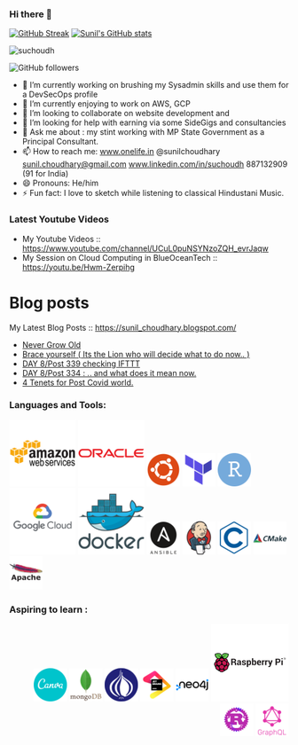 ### Hi there 👋

[![GitHub Streak](https://github-readme-streak-stats.herokuapp.com?user=suchoudh&theme=graywhite)](https://git.io/streak-stats)
[![Sunil's GitHub stats](https://github-readme-stats.vercel.app/api?username=suchoudh)](https://github.com/suchoudh/github-readme-stats)

<div align="left" inline>
<span align="left"> <img src="https://komarev.com/ghpvc/?username=suchoudh&label=Profile%20views&color=0e75b6&style=flat" alt="suchoudh" /> </span>
<!--
  span align="left"> <a href="https://twitter.com/sunilchoudhary" target="blank"><img src="https://img.shields.io/twitter/follow/sunilchoudhary?logo=twitter&style=for-the-badge" alt="sunilchoudhary" /></a> </span>
  -->
</div>

![GitHub followers](https://img.shields.io/github/followers/suchoudh?style=social)

<!--
**suchoudh/suchoudh** is a ✨ _special_ ✨ repository because its `README.md` (this file) appears on your GitHub profile.

Here are some ideas to get you started:
-->

- 🔭 I’m currently working on brushing my Sysadmin skills and use them for a DevSecOps profile 
- 🌱 I’m currently enjoying to work on AWS, GCP 
- 👯 I’m looking to collaborate on website development and 
- 🤔 I’m looking for help with earning via some SideGigs and consultancies  
- 💬 Ask me about : my stint working with MP State Government as a Principal Consultant. 
- 📫 How to reach me: www.onelife.in @sunilchoudhary sunil.choudhary@gmail.com www.linkedin.com/in/suchoudh 887132909 (91 for India)  
- 😄 Pronouns: He/him 
- ⚡ Fun fact: I love to sketch while listening to classical Hindustani Music. 




### Latest Youtube Videos

<!-- YT LIST START -->

- My Youtube Videos ::   https://www.youtube.com/channel/UCuL0puNSYNzoZQH_evrJaqw 
- My Session on Cloud Computing in BlueOceanTech :: https://youtu.be/Hwm-Zerpihg

# Blog posts 
My Latest Blog Posts :: https://sunil_choudhary.blogspot.com/
<!-- BLOG-POST-LIST:START -->
- [Never Grow Old](https://sunil_choudhary.blogspot.com/2021/06/never-grow-old.html)
- [Brace yourself &lpar; Its the Lion who will decide what to do now.. &rpar;](https://sunil_choudhary.blogspot.com/2021/06/brace-yourself-its-lion-who-will-decide.html)
- [DAY 8/Post 339 checking IFTTT](https://sunil_choudhary.blogspot.com/2021/05/day-8post-339-checking-ifttt.html)
- [DAY 8/Post 334 : .. and what does it mean now.](https://sunil_choudhary.blogspot.com/2021/05/day-8post-334-and-what-does-it-mean-now.html)
- [4 Tenets for Post Covid world.](https://sunil_choudhary.blogspot.com/2020/11/4-tenets-for-post-covid-world.html)
<!-- BLOG-POST-LIST:END -->


### Languages and Tools:
<p align="left"><img src="amazonwebservices-original-wordmark.svg" alt="AWS" width="120" height="120"/> </a>
<a href="http"//www.oracle.com" target="blank"><img src="oracle-original.svg" alt="oracle"  width="120" height="120" /></a>                                                                  <a href="http"//www.ubuntu.com" target="blank"><img src="ubuntu-plain.svg" alt="ubuntu"  width="60" height="60" /></a> 
<a href="http"//www.terraform.com" target="blank"><img src="terraform-original.svg" alt="terraform"  width="60" height="60" /></a>                                                                  <a href="http"//www.rstudio.com" target="blank"><img src="rstudio-original.svg" alt="rstudio"  width="60" height="60" /></a> 
<a href="http"//www.cloud.google.com" target="blank"><img src="googlecloud-original-wordmark.svg" alt="GoogleCloud"  width="120" height="120" /></a> 
<a href="http"//www.docker.com" target="blank"><img src="docker-original-wordmark.svg" alt="docker"  width="120" height="120" /></a> 
<a href="http"//www.ansible.com" target="blank"><img src="ansible-original-wordmark.svg" alt="ansible"  width="60" height="60" /></a> 
<a href="http"//www.jenkins.com" target="blank"><img src="jenkins-original.svg" alt="Jenkins"  width="60" height="60" /></a>    
<a href=" " target="blank"><img src="c-line.svg" alt="C Language"  width="60" height="60" /></a>    
<a href=" " target="blank"><img src="cmake-original-wordmark.svg" alt="C Make"  width="60" height="60" /></a>
<a href=" " target="blank"><img src="apache-original-wordmark.svg" alt="Apache"  width="60" height="60" /></a>    
</p>

### Aspiring to learn :
<p align="right"> 
  <img src="canva-original.svg" alt="Canva"  width="60" height="60" /></a>  
  <a href="" target="blank"><img src="mongodb-original-wordmark.svg" alt="MongoDB"  width="60" height="60" /></a> 
  <a href="" target="blank"><img src="perl-original.svg" alt="Perl"  width="60" height="60" /></a>  
  <a href="" target="blank"> <img src="jetbrains-original.svg" alt="JetBrains"  width="60" height="60" /></a>  
  <a> <img src="neo4j-original-wordmark.svg" alt="Neo4J"  width="60" height="60" /></a>  
  <a> <img src="raspberrypi-original-wordmark.svg" alt="RaspberryPi"  width="140" height="140" /></a>
  <a> <img src="rust-logo-blk.png" alt="Rust"  width="60" height="60" /></a>
   <a> <img src="graphql-plain-wordmark.svg" alt="GraphQL"  width="60" height="60" /></a>

<!-- 
Rough space : for copy pastes :) 
mongodb-original-wordmark.svg
--> 

</p>

